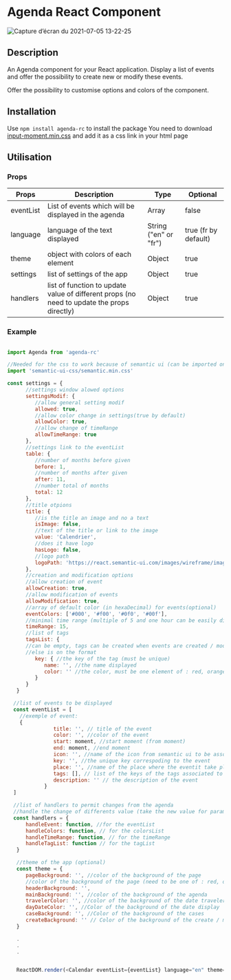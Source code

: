 # Agenda React Component

![Capture d’écran du 2021-07-05 13-22-25](https://user-images.githubusercontent.com/49796491/124464132-1872b100-dd94-11eb-93dc-ab2130b23615.png)

## Description

An Agenda component for your React application. Display a list of events and offer the possibility to create new or modify these events.

Offer the possibility to customise options and colors of the component.

## Installation

Use `npm install agenda-rc` to install the package
You need to download [input-moment.min.css](https://github.com/wayofthefuture/react-input-moment/tree/master/css) and add it as a css link in your html page

## Utilisation

### Props

| Props     | Description                                                                                | Type                  | Optional             |
| --------- | ------------------------------------------------------------------------------------------ | --------------------- | -------------------- |
| eventList | List of events which will be displayed in the agenda                                       | Array                 | false                |
| language  | language of the text displayed                                                             | String ("en" or "fr") | true (fr by default) |
| theme     | object with colors of each element                                                         | Object                | true                 |
| settings  | list of settings of the app                                                                | Object                | true                 |
| handlers  | list of function to update value of different props (no need to update the props directly) | Object                | true                 |

### Example

```javaScript

import Agenda from 'agenda-rc'

//Needed for the css to work because of semantic ui (can be imported once in the top container)
import 'semantic-ui-css/semantic.min.css'

const settings = {
      //settings window alowed options
      settingsModif: {
         //allow general setting modif
         allowed: true,
         //allow color change in settings(true by default)
         allowColor: true,
         //allow change of timeRange
         allowTimeRange: true
      },
      //settings link to the eventList
      table: {
         //number of months before given
         before: 1,
         //number of months after given
         after: 11,
         //number total of months
         total: 12
      },
      //title otpions
      title: {
         //is the title an image and no a text
         isImage: false,
         //text of the title or link to the image
         value: 'Calendrier',
         //does it have logo
         hasLogo: false,
         //logo path
         logoPath: 'https://react.semantic-ui.com/images/wireframe/image.png'
      },
      //creation and modification options
      //allow creation of event
      allowCreation: true,
      //allow modification of events
      allowModification: true,
      //array of default color (in hexaDecimal) for events(optional)
      eventColors: ['#000', '#f00', '#0f0', '#00f'],
      //minimal time range (multiple of 5 and one hour can be easily divided in equals part of this time range) must be : 5, 10, 15, 20, 30 or 60
      timeRange: 15,
      //list of tags
      tagsList: {
      //can be empty, tags can be created when events are created / modified
      //else is on the format
         key: { //the key of the tag (must be unique)
            name: '', //the name displayed
            color: '' //the color, must be one element of : red, orange, yellow, olive, green, teal, blue, violet, purple, pink, brown, grey, black
         }
      }
   }

  //list of events to be displayed
  const eventList = [
    //exemple of event:
    {
               title: '', // title of the event
               color: '', //color of the event
               start: moment, //start moment (from moment)
               end: moment, //end moment
               icon: '', //name of the icon from semantic ui to be associated (optional)
               key: '', //the unique key correspoding to the event
               place: '', //name of the place where the eventit take place
               tags: [], // list of the keys of the tags associated to this event
               description: '' // the description of the event
            }
  ]

  //list of handlers to permit changes from the agenda
  //handle the change of differents value (take the new value for parameters)
  const handlers = {
      handleEvent: function, //for the eventList
      handleColors: function, // for the colorsList
      handleTimeRange: function, // for the timeRange
      handleTagList: function // for the tagList
   }

   //theme of the app (optional)
   const theme = {
      pageBackground: '', //color of the background of the page
      //color of the background of the page (need to be one of : red, orange, yellow, olive, green, teal, blue, violet, purple, pink, brown, grey, black, white)
      headerBackground: '',
      mainBackground: '', //color of the background of the agenda
      travelerColor: '', //color of the background of the date traveler (need to be one of : red, orange, yellow, olive, green, teal, blue, violet, purple, pink, brown, grey, black, default)
      dayDateColor: '', //Color of the background of the date display
      caseBackground: '', //Color of the background of the cases
      createBackground: '' // Color of the background of the create / modif popup
   }

   .
   .
   .


   ReactDOM.render(<Calendar eventList={eventList} language="en" theme={theme} settings={settings} handlers={handlers} />, document.querySelector('#root'))

```
